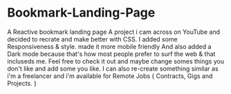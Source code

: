 # Bookmark-Landing-Page
A Reactive bookmark landing page 
A project i cam across on YouTube and decided to recrate and make better with CSS. 
I added some Responsiveness & style. made it more mobile friendly 
And also added a Dark mode because that's how most people prefer to surf the web & that incluseds me. 
Feel free to check it out and maybe change somes things you don't like and add some you like. 
I can also re-create something similar as i'm a freelancer and i'm available for Remote Jobs { Contracts, Gigs and Projects. } 

